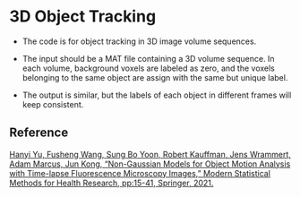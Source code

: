 # 3D Object Tracking

- The code is for object tracking in 3D image volume sequences.

- The input should be a MAT file containing a 3D volume sequence. In each volume, background voxels are labeled as zero, and the voxels belonging to the same object are assign with the same but unique label.

- The output is similar, but the labels of each object in different frames will keep consistent.

## Reference
[Hanyi Yu, Fusheng Wang, Sung Bo Yoon, Robert Kauffman, Jens Wrammert, Adam Marcus, Jun Kong, “Non-Gaussian Models for Object Motion Analysis with Time-lapse Fluorescence Microscopy Images,” Modern Statistical Methods for Health Research, pp:15-41, Springer, 2021.](https://link.springer.com/chapter/10.1007/978-3-030-72437-5_2)
